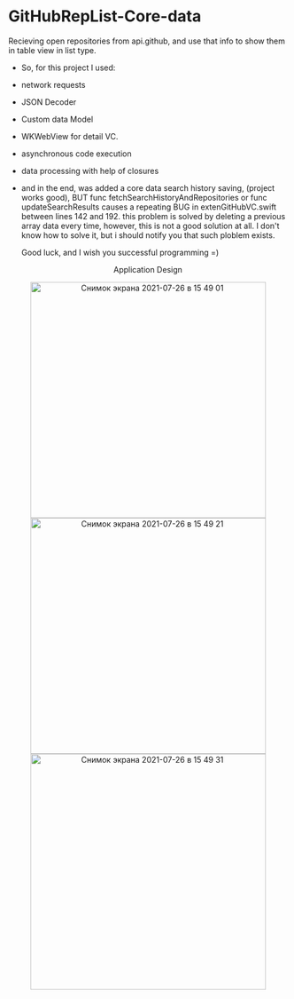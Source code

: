 # GitHubRepList-Core-data
Recieving open repositories from api.github, and use that info to show them in table view in list type.

- So, for this project I used:
- network requests
- JSON Decoder
- Custom data Model
- WKWebView for detail VC.
- asynchronous code execution
- data processing with help of closures
- and in the end, was added a core data search history saving, (project works good), BUT
    func fetchSearchHistoryAndRepositories or func updateSearchResults causes a repeating BUG in extenGitHubVC.swift between lines 142 and 192.
    this problem is solved by deleting a previous array data every time, however, this is not a good solution at all. I don't know how to solve it, but i should
    notify you that such ploblem exists.
     
     
     Good luck, and I wish you successful programming =)
<p align="center">   Application Design </p>

<p align="center">
    <img width="425" alt="Снимок экрана 2021-07-26 в 15 49 01" src="https://user-images.githubusercontent.com/87068027/126991382-9eb9e8d7-1bdd-4886-82a6-3f8a070fdb8a.png">
<img width="425" alt="Снимок экрана 2021-07-26 в 15 49 21" src="https://user-images.githubusercontent.com/87068027/126991405-b7263e8d-5341-4b07-b8ad-6a894c0e85a3.png">
<img width="425" alt="Снимок экрана 2021-07-26 в 15 49 31" src="https://user-images.githubusercontent.com/87068027/126991417-b90041ac-508d-4b3b-92d4-cd6334c90d2b.png">

</p>
